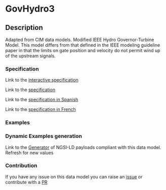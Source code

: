 # GovHydro3

## Description 

Adapted from CIM data models. Modified IEEE Hydro Governor-Turbine Model.  This model differs from that defined in the IEEE modeling guideline paper in that the limits on gate position and velocity do not permit wind up of the upstream signals.
### Specification

Link to the [interactive specification](https://swagger.lab.fiware.org/?url=https://smart-data-models.github.io/dataModel.EnergyCIM/GovHydro3/swagger.yaml)

Link to the [specification](https://smart-data-models.github.io/dataModel.EnergyCIM/GovHydro3/doc/spec.md)

Link to the [specification in Spanish](https://smart-data-models.github.io/dataModel.EnergyCIM/GovHydro3/doc/spec_ES.md)

Link to the [specification in French](https://smart-data-models.github.io/dataModel.EnergyCIM/GovHydro3/doc/spec_FR.md)
### Examples
### Dynamic Examples generation

Link to the [Generator](https://smartdatamodels.org/extra/ngsi-ld_generator_v0.91.php?schemaUrl=https://raw.githubusercontent.com/smart-data-models/dataModel.EnergyCIM/master/GovHydro3/schema.json&email=info@smartdatamodels.org) of NGSI-LD payloads compliant with this data model. Refresh for new values
### Contribution

 If you have any issue on this data model you can raise an [issue](https://github.com/smart-data-models/dataModel.EnergyCIM/issues)  or contribute with a [PR](https://github.com/smart-data-models/dataModel.EnergyCIM/pulls)